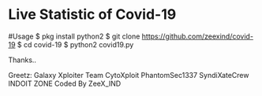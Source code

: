
# Live Statistic of Covid-19

#Usage $ pkg install python2 $ git clone https://github.com/zeexind/covid-19 $ cd covid-19 $ python2 covid19.py

Thanks..

Greetz: Galaxy Xploiter Team CytoXploit PhantomSec1337 SyndiXateCrew INDOIT ZONE Coded By ZeeX_IND
